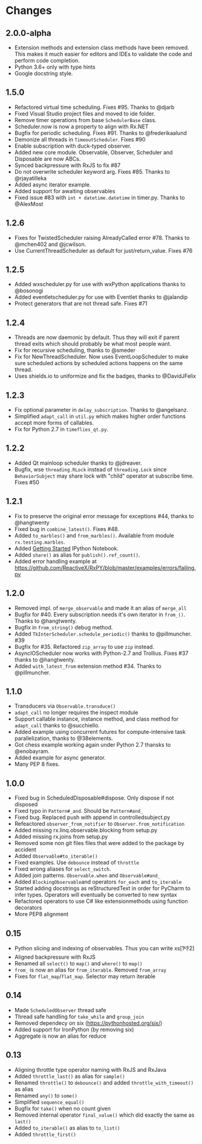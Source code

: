 # Changes

## 2.0.0-alpha

- Extension methods and extension class methods have been removed. This
  makes it much easier for editors and IDEs to validate the code and
  perform code completion.
- Python 3.6+ only with type hints
- Google docstring style.

## 1.5.0

- Refactored virtual time scheduling. Fixes #95. Thanks to @djarb
- Fixed Visual Studio project files and moved to ide folder.
- Remove timer operations from base `SchedulerBase` class.
- Scheduler.now is now a property to align with Rx.NET
- Bugfix for periodic scheduling. Fixes #91. Thanks to @frederikaalund
- Demonize all threads in `TimeoutScheduler`. Fixes #90
- Enable subscription with duck-typed observer.
- Added new core module. Observable, Observer, Scheduler and Disposable
  are now ABCs.
- Synced backpressure with RxJS to fix #87
- Do not overwrite scheduler keyword arg. Fixes #85. Thanks to @rjayatilleka
- Added async iterator example.
- Added support for awaiting observables
- Fixed issue #83 with `int + datetime.datetime` in timer.py. Thanks to @AlexMost

## 1.2.6

- Fixes for TwistedScheduler raising AlreadyCalled error #78. Thanks to
  @mchen402 and @jcwilson.
- Use CurrentThreadScheduler as default for just/return_value. Fixes #76

## 1.2.5

- Added wxscheduler.py for use with wxPython applications thanks to
  @bosonogi
- Added eventletscheduler.py for use with Eventlet thanks to @jalandip
- Protect generators that are not thread safe. Fixes #71

## 1.2.4

- Threads are now daemonic by default. Thus they will exit if parent
  thread exits which should probably be what most people want.
- Fix for recursive scheduling, thanks to @smeder
- Fix for NewThreadScheduler. Now uses EventLoopScheduler to make sure
  scheduled actions by scheduled actions happens on the same thread.
- Uses shields.io to uniformize and fix the badges, thanks to @DavidJFelix

## 1.2.3

- Fix optional parameter in `delay_subscription`. Thanks to @angelsanz.
- Simplified `adapt_call` in `util.py` which makes higher order functions
  accept more forms of callables.
- Fix for Python 2.7 in `timeflies_qt.py`.

## 1.2.2

- Added Qt mainloop scheduler thanks to @jdreaver.
- Bugfix, wse `threading.RLock` instead of `threading.Lock` since
  `BehaviorSubject` may share lock with "child" operator at subscribe
  time. Fixes #50

## 1.2.1

- Fix to preserve the original error message for exceptions #44, thanks
  to @hangtwenty
- Fixed bug in `combine_latest()`. Fixes #48.
- Added `to_marbles()` and `from_marbles()`. Available from module
  `rx.testing.marbles`.
- Added [Getting Started](https://github.com/ReactiveX/RxPY/blob/master/notebooks/Getting%20Started.ipynb)
  IPython Notebook.
- Added `share()` as alias for `publish().ref_count()`.
- Added error handling example at https://github.com/ReactiveX/RxPY/blob/master/examples/errors/failing.py

## 1.2.0

- Removed impl. of `merge_observable` and made it an alias of `merge_all`
- Bugfix for #40. Every subscription needs it's own iterator in `from_()`.
  Thanks to @hangtwenty.
- Bugfix in `from_string()` debug method.
- Added `TkInterScheduler.schedule_periodic()` thanks to @pillmuncher. #39
- Bugfix for #35. Refactored `zip_array` to use `zip` instead.
- AsyncIOScheduler now works with Python-2.7 and Trollius. Fixes #37
  thanks to @hangtwenty.
- Added `with_latest_from` extension method #34. Thanks to @pillmuncher.

## 1.1.0

- Transducers via `Observable.transduce()`
- `adapt_call` no longer requires the inspect module
- Support callable instance, instance method, and class method for `adapt_call`
  thanks to @succhiello.
- Added example using concurrent futures for compute-intensive task
  parallelization, thanks to @38elements.
- Got chess example working again under Python 2.7 thansks to @enobayram.
- Added example for async generator.
- Many PEP 8 fixes.

## 1.0.0

- Fixed bug in ScheduledDisposable#dispose. Only dispose if not disposed
- Fixed typo in `Pattern#_and`. Should be `Pattern#and_`
- Fixed bug. Replaced push with append  in controlledsubject.py
- Refeactored `observer_from_notifier` to `Observer.from_notification`
- Added missing rx.linq.observable.blocking from setup.py
- Added missing rx.joins from setup.py
- Removed some non git files files that were added to the package by accident
- Added `Observable#to_iterable()`
- Fixed examples. Use `debounce` instead of `throttle`
- Fixed wrong aliases for `select_switch`.
- Added join patterns. `Observable.when` and `Observable#and_`
- Added `BlockingObservable`and operators `for_each` and `to_iterable`
- Started adding docstrings as reStructuredText in order for PyCharm to infer
  types. Operators will eventually be converted to new syntax
- Refactored operators to use C# like extensionmethods using function decorators
- More PEP8 alignment

## 0.15

- Python slicing and indexing of observables. Thus you can write xs[1:-1:2]
- Aligned backpressure with RxJS
- Renamed all `select()` to `map()` and `where()` to `map()`
- `from_` is now an alias for `from_iterable`. Removed `from_array`
- Fixes for `flat_map`/`flat_map`. Selector may return iterable

## 0.14

- Made `ScheduledObserver` thread safe
- Thread safe handling for `take_while` and `group_join`
- Removed dependecy on six (https://pythonhosted.org/six/)
- Added support for IronPython (by removing six)
- Aggregate is now an alias for reduce

## 0.13

- Aligning throttle type operator naming with RxJS and RxJava
- Added `throttle_last()` as alias for `sample()`
- Renamed `throttle()` to `debounce()` and added `throttle_with_timeout()` as
  alias
- Renamed `any()` to `some()`
- Simplified `sequence_equal()`
- Bugfix for `take()` when no count given
- Removed internal operator `final_value()` which did exactly the same as
  `last()`
- Added `to_iterable()` as alias to `to_list()`
- Added `throttle_first()`
